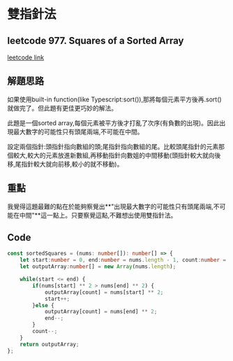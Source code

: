 # 雙指針法

## leetcode 977. Squares of a Sorted Array

[leetcode link](https://leetcode.com/problems/squares-of-a-sorted-array/)

## 解題思路

如果使用built-in function(like Typescript:sort()),那將每個元素平方後再.sort()就做完了。但此題有更佳更巧妙的解法。

此題是一個sorted array,每個元素被平方後才打亂了次序(有負數的出現)。因此出現最大數字的可能性只有頭尾兩端,不可能在中間。

設定兩個指針:頭指針指向數組的頭;尾指針指向數組的尾。比較頭尾指針的元素那個較大,較大的元素放進新數組,再移動指針向數姐的中間移動(頭指針較大就向後移,尾指針較大就向前移,較小的就不移動)。

## 重點

我覺得這題最難的點在於能夠察覺出**"出現最大數字的可能性只有頭尾兩端,不可能在中間"**這一點上。只要察覺這點,不難想出使用雙指針法。

## Code

```typescript
const sortedSquares = (nums: number[]): number[] => {
    let start:number = 0, end:number = nums.length - 1, count:number = nums.length - 1;
    let outputArray:number[] = new Array(nums.length);

    while(start <= end) {
        if(nums[start] ** 2 > nums[end] ** 2) {
            outputArray[count] = nums[start] ** 2;
            start++;
        }else {
            outputArray[count] = nums[end] ** 2;
            end--;
        }
        count--;
    }
    return outputArray;
};
```
